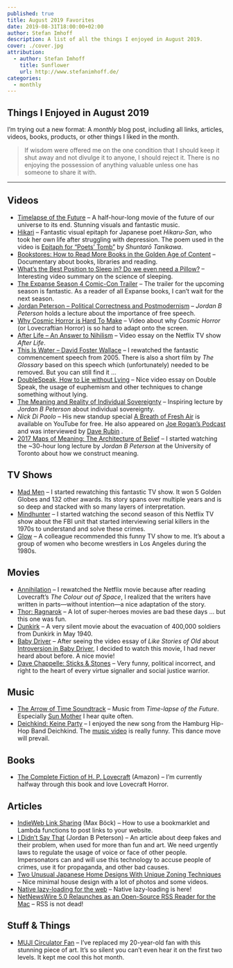 ```yaml
---
published: true
title: August 2019 Favorites
date: 2019-08-31T18:00:00+02:00
author: Stefan Imhoff
description: A list of all the things I enjoyed in August 2019.
cover: ./cover.jpg
attribution:
  - author: Stefan Imhoff
    title: Sunflower
    url: http://www.stefanimhoff.de/
categories:
  - monthly
---
```


## Things I Enjoyed in August 2019

I’m trying out a new format: A _monthly_ blog post, including all links, articles, videos, books, products, or other things I liked in the month.

<Blockquote author="Seneca" source="Letters from a Stoic, Letter VI">

If wisdom were offered me on the one condition that I should keep it shut away and not divulge it to anyone, I should reject it. There is no enjoying the possession of anything valuable unless one has someone to share it with.

</Blockquote>

---

## Videos

- [Timelapse of the Future](https://www.youtube.com/watch?v=uD4izuDMUQA) <Flag label="29:20" /> – A half-hour-long movie of the future of our universe to its end. Stunning visuals and fantastic music.
- [Hikari](https://www.youtube.com/watch?v=__xVbrDvunY) <Flag label="1:53" /> – Fantastic visual epitaph for Japanese poet _Hikaru-San_, who took her own life after struggling with depression. The poem used in the video is [Epitaph for “Poets’ Tomb”](https://www.poetryinternational.org/pi/poem/23081/auto/0/0/Shuntaro-Tanikawa/EPITAPH-FOR-POETS-TOMB/) by _Shuntarō Tanikawa_.
- [Bookstores: How to Read More Books in the Golden Age of Content](https://www.youtube.com/watch?v=lIW5jBrrsS0) <Flag label="37:50" /> – Documentary about books, libraries and reading.
- [What’s the Best Position to Sleep in? Do we even need a Pillow?](https://www.youtube.com/watch?v=O8UoAASCUsQ&) <Flag label="16:29" /> – Interesting video summary on the science of sleeping.
- [The Expanse Season 4 Comic-Con Trailer](https://www.youtube.com/watch?v=WCHCquhQFfY) <Flag label="5:55" /> – The trailer for the upcoming season is fantastic. As a reader of all Expanse books, I can’t wait for the next season.
- [Jordan Peterson – Political Correctness and Postmodernism](https://www.youtube.com/watch?v=f5rUPatnXSE) <Flag label="27:51" /> – _Jordan B Peterson_ holds a lecture about the importance of free speech.
- [Why Cosmic Horror is Hard To Make](https://www.youtube.com/watch?v=8OTO7Rqln9Q) <Flag label="7:59" /> – Video about why _Cosmic Horror_ (or Lovecraftian Horror) is so hard to adapt onto the screen.
- [After Life – An Answer to Nihilism](https://www.youtube.com/watch?v=SIPRRWT_SbQ) <Flag label="20:36" /> – Video essay on the Netflix TV show _After Life_.
- [This Is Water – David Foster Wallace](https://www.youtube.com/watch?v=8CrOL-ydFMI) <Flag label="22:43" /> – I rewatched the fantastic commencement speech from 2005. There is also a short film by _The Glossary_ based on this speech which (unfortunately) needed to be removed. But you can still find it …
- [DoubleSpeak, How to Lie without Lying](https://www.youtube.com/watch?v=qP07oyFTRXc) <Flag label="16:14" /> – Nice video essay on Double Speak, the usage of euphemism and other techniques to change something without lying.
- [The Meaning and Reality of Individual Sovereignty](https://www.youtube.com/watch?v=JpA5iDpnrbw) <Flag label="1:25:58" /> – Inspiring lecture by _Jordan B Peterson_ about individual sovereignty.
- _Nick Di Paolo_ – His new standup special [A Breath of Fresh Air](https://www.youtube.com/watch?v=6aIdNexGjw0) <Flag label="1:03:47" /> is available on YouTube for free. He also appeared on [Joe Rogan’s Podcast](https://www.youtube.com/watch?v=q_CeQlkMC_g) and was interviewed by [Dave Rubin](https://www.youtube.com/watch?v=DUU70CdSIFk) <Flag label="58:34" />.
- [2017 Maps of Meaning: The Architecture of Belief](https://www.youtube.com/playlist?list=PL22J3VaeABQAT-0aSPq-OKOpQlHyR4k5h) – I started watching the ~30-hour long lecture by _Jordan B Peterson_ at the University of Toronto about how we construct meaning.

## TV Shows

- [Mad Men](https://www.themoviedb.org/tv/1104-mad-men) <NetflixFlag id="70136135" /> – I started rewatching this fantastic TV show. It won 5 Golden Globes and 132 other awards. Its story spans over multiple years and is so deep and stacked with so many layers of interpretation.
- [Mindhunter](https://www.themoviedb.org/tv/67744-mindhunter) <Flag label="2" /> <NetflixFlag id="80114855" /> – I started watching the second season of this Netflix TV show about the FBI unit that started interviewing serial killers in the 1970s to understand and solve these crimes.
- [Glow](https://www.themoviedb.org/tv/70573-glow) <NetflixFlag id="80114988" /> – A colleague recommended this funny TV show to me. It’s about a group of women who become wrestlers in Los Angeles during the 1980s.

## Movies

- [Annihilation](https://www.themoviedb.org/movie/300668-annihilation) <NetflixFlag id="80206300" /> – I rewatched the Netflix movie because after reading Lovecraft’s _The Colour out of Space_, I realized that the writers have written in parts—without intention—a nice adaptation of the story.
- [Thor: Ragnarok](https://www.themoviedb.org/movie/284053-thor-ragnarok) <NetflixFlag id="80186608" /> – A lot of super-heroes movies are bad these days … but this one was fun.
- [Dunkirk](https://www.themoviedb.org/movie/374720-dunkirk) <NetflixFlag id="80170278" /> – A very silent movie about the evacuation of 400,000 soldiers from Dunkirk in May 1940.
- [Baby Driver](https://www.themoviedb.org/movie/339403-baby-driver) <NetflixFlag id="80142090" /> – After seeing the video essay of _Like Stories of Old_ about [Introversion in Baby Driver](https://www.youtube.com/watch?v=0Zr_4z00hrw), I decided to watch this movie, I had never heard about before. A nice movie!
- [Dave Chappelle: Sticks & Stones](https://www.themoviedb.org/movie/624932-dave-chappelle-sticks-stones) <NetflixFlag id="81140577" /> – Very funny, political incorrect, and right to the heart of every virtue signaller and social justice warrior.

## Music

- [The Arrow of Time Soundtrack](https://open.spotify.com/album/2ipnQkuUk9J8tUfuXxzutK) – Music from _Time-lapse of the Future_. Especially [Sun Mother](https://open.spotify.com/track/2zfZ27Aukg5hUlhsd0gOnC) I hear quite often.
- [Deichkind: Keine Party](https://open.spotify.com/album/6jVmvHcCU4RpUI8Gsfhw7X) – I enjoyed the new song from the Hamburg Hip-Hop Band Deichkind. The [music video](https://www.youtube.com/watch?v=vH1poPSIvOk) is really funny. This dance move will prevail.

## Books

- [The Complete Fiction of H. P. Lovecraft](https://www.goodreads.com/book/show/44065867-the-complete-fiction-of-h-p-lovecraft) (<AffiliateLink asin="B07NWN6KD6">Amazon</AffiliateLink>) – I’m currently halfway through this book and love Lovecraft Horror.

## Articles

- [IndieWeb Link Sharing](https://mxb.dev/blog/indieweb-link-sharing/) (Max Böck) – How to use a bookmarklet and Lambda functions to post links to your website.
- [I Didn’t Say That](https://www.jordanbpeterson.com/blog-posts/i-didnt-say-that/) (Jordan B Peterson) – An article about deep fakes and their problem, when used for more than fun and art. We need urgently laws to regulate the usage of voice or face of other people. Impersonators can and will use this technology to accuse people of crimes, use it for propaganda, and other bad causes.
- [Two Unusual Japanese Home Designs With Unique Zoning Techniques](http://www.home-designing.com/two-unusual-japanese-home-designs-with-unique-zoning-techniques) – Nice minimal house design with a lot of photos and some videos.
- [Native lazy-loading for the web](https://web.dev/native-lazy-loading) – Native lazy-loading is here!
- [NetNewsWire 5.0 Relaunches as an Open-Source RSS Reader for the Mac](https://thesweetsetup.com/netnewswire-5-0-relaunches-as-an-open-source-rss-reader-for-the-mac/) – RSS is not dead!

## Stuff & Things

- [MUJI Circulator Fan](https://www.muji.com/sg/products/cmdty/detail/4550002435783) – I’ve replaced my 20-year-old fan with this stunning piece of art. It’s so silent you can’t even hear it on the first two levels. It kept me cool this hot month.
